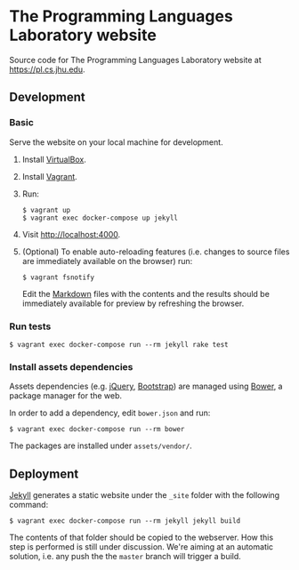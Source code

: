 The Programming Languages Laboratory website
============================================

Source code for The Programming Languages Laboratory website at
<https://pl.cs.jhu.edu>.

Development
-----------

### Basic

Serve the website on your local machine for development.

1. Install [VirtualBox][virtualbox].
2. Install [Vagrant][vagrant].
3. Run:

   ```console
   $ vagrant up
   $ vagrant exec docker-compose up jekyll
   ```

4. Visit <http://localhost:4000>.
5. (Optional) To enable auto-reloading features (i.e. changes to source files
   are immediately available on the browser) run:

   ```console
   $ vagrant fsnotify
   ```

   Edit the [Markdown][kramdown] files with the contents and the results should
   be immediately available for preview by refreshing the browser.

### Run tests

```console
$ vagrant exec docker-compose run --rm jekyll rake test
```

### Install assets dependencies

Assets dependencies (e.g. [jQuery][jquery], [Bootstrap][bootstrap]) are managed
using [Bower][bower], a package manager for the web.

In order to add a dependency, edit `bower.json` and run:

```console
$ vagrant exec docker-compose run --rm bower
```

The packages are installed under `assets/vendor/`.

Deployment
----------

[Jekyll][jekyll] generates a static website under the `_site` folder with the
following command:

```console
$ vagrant exec docker-compose run --rm jekyll jekyll build
```

The contents of that folder should be copied to the webserver. How this step is
performed is still under discussion. We're aiming at an automatic solution,
i.e. any push the the `master` branch will trigger a build.


[jekyll]: http://jekyllrb.com
[bower]: http://bower.io/
[jquery]: http://jquery.com/
[kramdown]: http://kramdown.gettalong.org/quickref.html
[bootstrap]: http://getbootstrap.com/
[virtualbox]: https://www.virtualbox.org/
[vagrant]: https://www.vagrantup.com/
